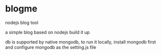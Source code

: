 blogme
======

nodejs blog tool

a simple blog based on nodejs
build it up

db is supported by native mongodb, to run it locally, install mongodb first and configure mongodb as the setting.js file
